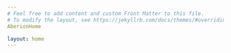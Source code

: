 ```yaml
---
# Feel free to add content and custom Front Matter to this file.
# To modify the layout, see https://jekyllrb.com/docs/themes/#overriding-theme-defaults
AberionHome

layout: home
---
```

